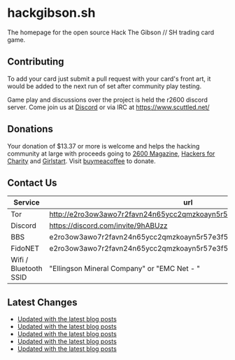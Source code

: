 # hackgibson.sh
The homepage for the open source Hack The Gibson // SH trading card game.


## Contributing

To add your card just submit a pull request with your card's front art, it would be added to the next run of set after community play testing.

Game play and discussions over the project is held the r2600 discord server. Come join us at [Discord](https://discord.com/invite/9hABUzz) or via IRC at https://www.scuttled.net/


## Donations

Your donation of $13.37 or more is welcome and helps the hacking community at large with proceeds going to [2600 Magazine](https://2600.com/), [Hackers for Charity](https://hackersforcharity.org) and [Girlstart](https://girlstart.org).  Visit [buymeacoffee](https://www.buymeacoffee.com/hackgibson.sh) to donate.


## Contact Us

Service | url
-|-
Tor | http://e2ro3ow3awo7r2favn24n65ycc2qmzkoayn5r57e3f56nvjwdcgg32ad.onion
Discord | https://discord.com/invite/9hABUzz
BBS | e2ro3ow3awo7r2favn24n65ycc2qmzkoayn5r57e3f56nvjwdcgg32ad.onion:23
FidoNET | e2ro3ow3awo7r2favn24n65ycc2qmzkoayn5r57e3f56nvjwdcgg32ad.onion:24554
Wifi / Bluetooth SSID | "Ellingson Mineral Company" or "EMC Net - <fidonet address>"

## Latest Changes
<!-- BLOG-POST-LIST:START -->
- [Updated with the latest blog posts](https://github.com/DFW2600/hackgibson.sh/commit/e7e2cac6dd48b19040dc229015b4dea7548ee63a)
- [Updated with the latest blog posts](https://github.com/DFW2600/hackgibson.sh/commit/cd6674409ae9c019e52a10dbd184e954ec6a300f)
- [Updated with the latest blog posts](https://github.com/DFW2600/hackgibson.sh/commit/b27fe37c5fb9dbbac508d1c36aa676c30f714e7a)
- [Updated with the latest blog posts](https://github.com/DFW2600/hackgibson.sh/commit/0e18eec173797e99404f58bbbaa4a776b9010a90)
- [Updated with the latest blog posts](https://github.com/DFW2600/hackgibson.sh/commit/ea02449d1c0070f43209f4504cfdea11a9103c62)
<!-- BLOG-POST-LIST:END -->
